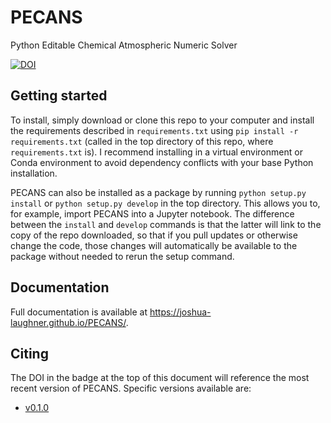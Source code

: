 # PECANS
Python Editable Chemical Atmospheric Numeric Solver

[![DOI](https://zenodo.org/badge/94652282.svg)](https://zenodo.org/badge/latestdoi/94652282)

## Getting started

To install, simply download or clone this repo to your computer and install the requirements
described in `requirements.txt` using `pip install -r requirements.txt` (called in the top
directory of this repo, where `requirements.txt` is). I recommend installing in a virtual
environment or Conda environment to avoid dependency conflicts with your base Python installation.

PECANS can also be installed as a package by running `python setup.py install` or `python setup.py develop`
in the top directory. This allows you to, for example, import PECANS into a Jupyter notebook.
The difference between the `install` and `develop` commands is that the latter will link to 
the copy of the repo downloaded, so that if you pull updates or otherwise change the code, those
changes will automatically be available to the package without needed to rerun the setup command.

## Documentation

Full documentation is available at https://joshua-laughner.github.io/PECANS/.

## Citing 

The DOI in the badge at the top of this document will reference the most recent version of PECANS.
Specific versions available are:

* [v0.1.0](https://doi.org/10.5281/zenodo.3386652)
